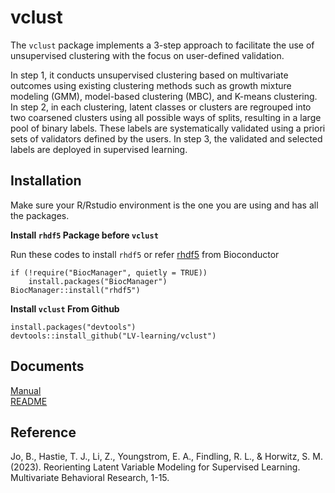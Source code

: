 # vclust

The `vclust` package implements a 3-step approach to facilitate the use of unsupervised clustering with the focus on user-defined validation. 

In step 1, it conducts unsupervised clustering based on multivariate outcomes using existing clustering methods such as growth mixture modeling (GMM), model-based clustering (MBC), and K-means clustering. In step 2, in each clustering, latent classes or clusters are regrouped into two coarsened clusters using all possible ways of splits, resulting in a large pool of binary labels. These labels are systematically validated using a priori sets of validators defined by the users. In step 3, the validated and selected labels are deployed in supervised learning.

## Installation

Make sure your R/Rstudio environment is the one you are using and has all the packages.

**Install `rhdf5` Package before `vclust`**

Run these codes to install `rhdf5` or refer [rhdf5](https://bioconductor.org/packages/release/bioc/html/rhdf5.html) from Bioconductor

```
if (!require("BiocManager", quietly = TRUE))
    install.packages("BiocManager")
BiocManager::install("rhdf5")
```

**Install `vclust` From Github**

```
install.packages("devtools")
devtools::install_github("LV-learning/vclust")
```

## Documents  

[Manual](https://lvlearning.sites.stanford.edu/sites/g/files/sbiybj20736/files/media/file/vclust_1.0.pdf)  
[README](https://github.com/LV-learning/vclust/blob/master/README.md)

## Reference

Jo, B., Hastie, T. J., Li, Z., Youngstrom, E. A., Findling, R. L., & Horwitz, S. M. (2023). Reorienting Latent Variable Modeling for Supervised Learning. Multivariate Behavioral Research, 1-15.
